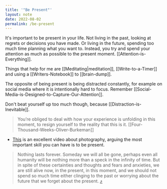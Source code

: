 ```yaml
---
title: '"Be Present"'
layout: note
date: 2022-08-02
permalink: /be-present
---
```


It's important to be present in your life. Not living in the past, looking at regrets or decisions you have made. Or living in the future, spending too much time planning what you want to. Instead, you try and spend your attention as much as possible to the present moment. [[Attention-is-Everything]].

Things that help for me are [[Meditating|meditation]], [[Write-to-a-Timer]] and using a [[Writers-Notebook]] to [[brain-dump]].

The opposite of being present is being distracted constantly, for example on social media where it is intentionally hard to focus. Remember [[Social-Media-is-Designed-to-Capture-Our-Attention]].

Don't beat yourself up too much though, because [[Distraction-is-Inevitable]]. 

> You’re obliged to deal with how your experience is unfolding in this moment, to resign yourself to the reality that this is it.
> [[Four-Thousand-Weeks-Oliver-Burkeman]]

- [This](https://youtu.be/PH0xLDQrgpQ) is an excellent video about photography, arguing the most important skill you can have is to be present. 

> Nothing lasts forever. Someday we will all be gone, perhaps even all humanity will be nothing more than a speck in the infinity of time. But in spite of these certainties and thoughts and fears and anxieties, we are still alive now, in the present, in this moment, and we should not spend so much time either clinging to the past or worrying about the future that we forget about the present. [⤴️](https://omnivore.app/https-roytang-net-2023-12-being-mortal-18cb6db84df#e964252b-b34a-48be-888d-0abe32f14e09) 